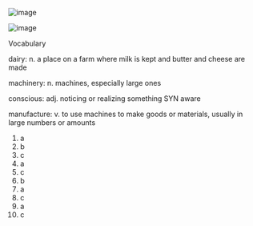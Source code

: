 ![image](https://github.com/jeuneseven/ReadingNotes/assets/8426758/349a8fe8-d49d-476a-988e-870859eb6f8f)

![image](https://github.com/jeuneseven/ReadingNotes/assets/8426758/2cd10d62-1cb7-43ce-9ab7-fe9113ff8e3d)

Vocabulary

dairy: n. a place on a farm where milk is kept and butter and cheese are made

machinery: n. machines, especially large ones

conscious: adj. noticing or realizing something SYN aware

manufacture: v. to use machines to make goods or materials, usually in large numbers or amounts

1. a
2. b
3. c
4. a
5. c
6. b
7. a
8. c
9. a
10. c
